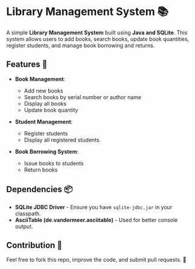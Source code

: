 # Library Management System 📚

A simple **Library Management System** built using **Java and SQLite**. This system allows users to add books, search books, update book quantities, register students, and manage book borrowing and returns.

## Features 🚀

- **Book Management**:  
  - Add new books  
  - Search books by serial number or author name  
  - Display all books  
  - Update book quantity  

- **Student Management**:  
  - Register students  
  - Display all registered students  

- **Book Borrowing System**:  
  - Issue books to students  
  - Return books  

## Dependencies 📦

- **SQLite JDBC Driver** - Ensure you have `sqlite-jdbc.jar` in your classpath.
- **AsciiTable (de.vandermeer.asciitable)** - Used for better console output.

## Contribution 🤝

Feel free to fork this repo, improve the code, and submit pull requests. 🚀
